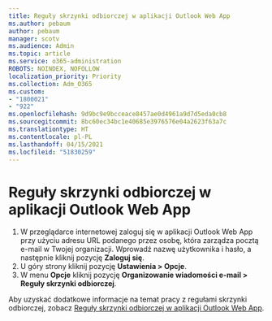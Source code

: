 ```yaml
---
title: Reguły skrzynki odbiorczej w aplikacji Outlook Web App
ms.author: pebaum
author: pebaum
manager: scotv
ms.audience: Admin
ms.topic: article
ms.service: o365-administration
ROBOTS: NOINDEX, NOFOLLOW
localization_priority: Priority
ms.collection: Adm_O365
ms.custom:
- "1800021"
- "922"
ms.openlocfilehash: 9d9bc9e9bcceace8457ae0d4961a9d7d5eda0cb8
ms.sourcegitcommit: 8bc60ec34bc1e40685e3976576e04a2623f63a7c
ms.translationtype: HT
ms.contentlocale: pl-PL
ms.lasthandoff: 04/15/2021
ms.locfileid: "51830259"
---
```

# <a name="inbox-rules-in-outlook-web-app"></a>Reguły skrzynki odbiorczej w aplikacji Outlook Web App

1. W przeglądarce internetowej zaloguj się w aplikacji Outlook Web App przy użyciu adresu URL podanego przez osobę, która zarządza pocztą e-mail w Twojej organizacji. Wprowadź nazwę użytkownika i hasło, a następnie kliknij pozycję **Zaloguj się**.
2. U góry strony kliknij pozycję **Ustawienia > Opcje**.
3. W menu **Opcje** kliknij pozycję **Organizowanie wiadomości e-mail > Reguły skrzynki odbiorczej**.

Aby uzyskać dodatkowe informacje na temat pracy z regułami skrzynki odbiorczej, zobacz [Reguły skrzynki odbiorczej w aplikacji Outlook Web App](https://support.office.com/article/inbox-rules-in-outlook-web-app-edea3d17-00c9-434b-b9b7-26ee8d9f5622).
